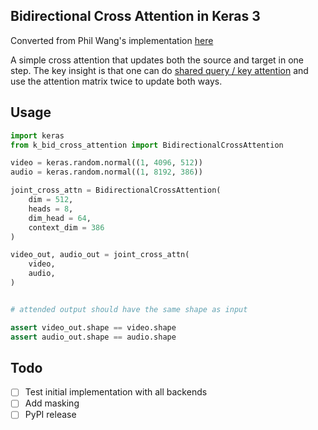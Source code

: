 ## Bidirectional Cross Attention in Keras 3 


Converted from Phil Wang's implementation [here](https://github.com/lucidrains/bidirectional-cross-attention)

A simple cross attention that updates both the source and target in one step. The key insight is that one can do <a href="https://arxiv.org/abs/2001.04451">shared query / key attention</a> and use the attention matrix twice to update both ways. 


## Usage

```python
import keras
from k_bid_cross_attention import BidirectionalCrossAttention

video = keras.random.normal((1, 4096, 512))
audio = keras.random.normal((1, 8192, 386))

joint_cross_attn = BidirectionalCrossAttention(
    dim = 512,
    heads = 8,
    dim_head = 64,
    context_dim = 386
)

video_out, audio_out = joint_cross_attn(
    video,
    audio,
)


# attended output should have the same shape as input

assert video_out.shape == video.shape
assert audio_out.shape == audio.shape
```

## Todo

- [ ] Test initial implementation with all backends
- [ ] Add masking
- [ ] PyPI release
